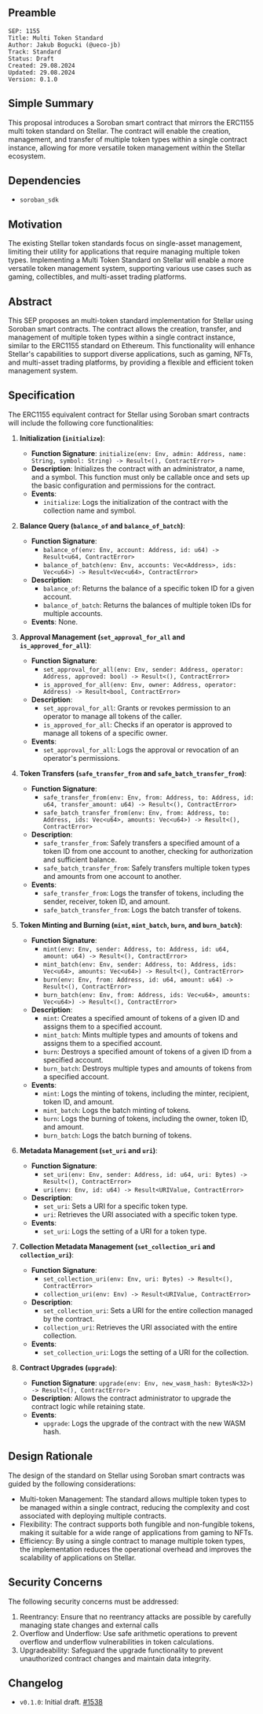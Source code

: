 ## Preamble

```
SEP: 1155
Title: Multi Token Standard
Author: Jakub Bogucki (@ueco-jb)
Track: Standard
Status: Draft
Created: 29.08.2024
Updated: 29.08.2024
Version: 0.1.0
```

## Simple Summary
This proposal introduces a Soroban smart contract that mirrors the ERC1155 multi token standard on Stellar. The contract will enable the creation, management, and transfer of multiple token types within a single contract instance, allowing for more versatile token management within the Stellar ecosystem.

## Dependencies
- `soroban_sdk`

## Motivation
The existing Stellar token standards focus on single-asset management, limiting their utility for applications that require managing multiple token types. Implementing a Multi Token Standard on Stellar will enable a more versatile token management system, supporting various use cases such as gaming, collectibles, and multi-asset trading platforms.

## Abstract
This SEP proposes an multi-token standard implementation for Stellar using Soroban smart contracts. The contract allows the creation, transfer, and management of multiple token types within a single contract instance, similar to the ERC1155 standard on Ethereum. This functionality will enhance Stellar's capabilities to support diverse applications, such as gaming, NFTs, and multi-asset trading platforms, by providing a flexible and efficient token management system.

## Specification
The ERC1155 equivalent contract for Stellar using Soroban smart contracts will include the following core functionalities:

1. **Initialization (`initialize`)**:
   - **Function Signature**: `initialize(env: Env, admin: Address, name: String, symbol: String) -> Result<(), ContractError>`
   - **Description**: Initializes the contract with an administrator, a name, and a symbol. This function must only be callable once and sets up the basic configuration and permissions for the contract.
   - **Events**:
     - `initialize`: Logs the initialization of the contract with the collection name and symbol.

2. **Balance Query (`balance_of` and `balance_of_batch`)**:
   - **Function Signature**:
     - `balance_of(env: Env, account: Address, id: u64) -> Result<u64, ContractError>`
     - `balance_of_batch(env: Env, accounts: Vec<Address>, ids: Vec<u64>) -> Result<Vec<u64>, ContractError>`
   - **Description**:
     - `balance_of`: Returns the balance of a specific token ID for a given account.
     - `balance_of_batch`: Returns the balances of multiple token IDs for multiple accounts.
   - **Events**: None.

3. **Approval Management (`set_approval_for_all` and `is_approved_for_all`)**:
   - **Function Signature**:
     - `set_approval_for_all(env: Env, sender: Address, operator: Address, approved: bool) -> Result<(), ContractError>`
     - `is_approved_for_all(env: Env, owner: Address, operator: Address) -> Result<bool, ContractError>`
   - **Description**:
     - `set_approval_for_all`: Grants or revokes permission to an operator to manage all tokens of the caller.
     - `is_approved_for_all`: Checks if an operator is approved to manage all tokens of a specific owner.
   - **Events**:
     - `set_approval_for_all`: Logs the approval or revocation of an operator's permissions.

4. **Token Transfers (`safe_transfer_from` and `safe_batch_transfer_from`)**:
   - **Function Signature**:
     - `safe_transfer_from(env: Env, from: Address, to: Address, id: u64, transfer_amount: u64) -> Result<(), ContractError>`
     - `safe_batch_transfer_from(env: Env, from: Address, to: Address, ids: Vec<u64>, amounts: Vec<u64>) -> Result<(), ContractError>`
   - **Description**:
     - `safe_transfer_from`: Safely transfers a specified amount of a token ID from one account to another, checking for authorization and sufficient balance.
     - `safe_batch_transfer_from`: Safely transfers multiple token types and amounts from one account to another.
   - **Events**:
     - `safe_transfer_from`: Logs the transfer of tokens, including the sender, receiver, token ID, and amount.
     - `safe_batch_transfer_from`: Logs the batch transfer of tokens.

5. **Token Minting and Burning (`mint`, `mint_batch`, `burn`, and `burn_batch`)**:
   - **Function Signature**:
     - `mint(env: Env, sender: Address, to: Address, id: u64, amount: u64) -> Result<(), ContractError>`
     - `mint_batch(env: Env, sender: Address, to: Address, ids: Vec<u64>, amounts: Vec<u64>) -> Result<(), ContractError>`
     - `burn(env: Env, from: Address, id: u64, amount: u64) -> Result<(), ContractError>`
     - `burn_batch(env: Env, from: Address, ids: Vec<u64>, amounts: Vec<u64>) -> Result<(), ContractError>`
   - **Description**:
     - `mint`: Creates a specified amount of tokens of a given ID and assigns them to a specified account.
     - `mint_batch`: Mints multiple types and amounts of tokens and assigns them to a specified account.
     - `burn`: Destroys a specified amount of tokens of a given ID from a specified account.
     - `burn_batch`: Destroys multiple types and amounts of tokens from a specified account.
   - **Events**:
     - `mint`: Logs the minting of tokens, including the minter, recipient, token ID, and amount.
     - `mint_batch`: Logs the batch minting of tokens.
     - `burn`: Logs the burning of tokens, including the owner, token ID, and amount.
     - `burn_batch`: Logs the batch burning of tokens.

6. **Metadata Management (`set_uri` and `uri`)**:
   - **Function Signature**:
     - `set_uri(env: Env, sender: Address, id: u64, uri: Bytes) -> Result<(), ContractError>`
     - `uri(env: Env, id: u64) -> Result<URIValue, ContractError>`
   - **Description**:
     - `set_uri`: Sets a URI for a specific token type.
     - `uri`: Retrieves the URI associated with a specific token type.
   - **Events**:
     - `set_uri`: Logs the setting of a URI for a token type.

7. **Collection Metadata Management (`set_collection_uri` and `collection_uri`)**:
   - **Function Signature**:
     - `set_collection_uri(env: Env, uri: Bytes) -> Result<(), ContractError>`
     - `collection_uri(env: Env) -> Result<URIValue, ContractError>`
   - **Description**:
     - `set_collection_uri`: Sets a URI for the entire collection managed by the contract.
     - `collection_uri`: Retrieves the URI associated with the entire collection.
   - **Events**:
     - `set_collection_uri`: Logs the setting of a URI for the collection.

8. **Contract Upgrades (`upgrade`)**:
   - **Function Signature**: `upgrade(env: Env, new_wasm_hash: BytesN<32>) -> Result<(), ContractError>`
   - **Description**: Allows the contract administrator to upgrade the contract logic while retaining state.
   - **Events**:
     - `upgrade`: Logs the upgrade of the contract with the new WASM hash.


## Design Rationale
The design of the standard on Stellar using Soroban smart contracts was guided by the following considerations:
- Multi-token Management: The standard allows multiple token types to be managed within a single contract, reducing the complexity and cost associated with deploying multiple contracts.
- Flexibility: The contract supports both fungible and non-fungible tokens, making it suitable for a wide range of applications from gaming to NFTs.
- Efficiency: By using a single contract to manage multiple token types, the implementation reduces the operational overhead and improves the scalability of applications on Stellar.

## Security Concerns
The following security concerns must be addressed:
1. Reentrancy: Ensure that no reentrancy attacks are possible by carefully managing state changes and external calls
2. Overflow and Underflow: Use safe arithmetic operations to prevent overflow and underflow vulnerabilities in token calculations.
3. Upgradeability: Safeguard the upgrade functionality to prevent unauthorized contract changes and maintain data integrity.

## Changelog
- `v0.1.0`: Initial draft. [#1538](https://github.com/stellar/stellar-protocol/pulls/1538)

